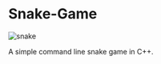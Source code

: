 # Snake-Game
![snake](https://user-images.githubusercontent.com/39207277/132085994-186646be-2b3c-4315-9ecc-43256091e992.jpg)

A simple command line snake game in C++.
